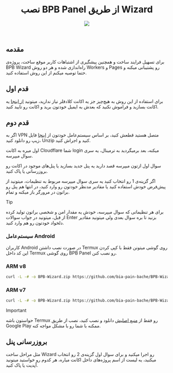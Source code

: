 <h1 align="center">نصب BPB Panel از طریق Wizard</h1>

<p align="center">
  <img src="assets/images/wizard.jpg">
</p>
<br>

## مقدمه

برای تسهیل فرایند ساخت و همچنین پیشگیری از اشتباهات کاربر موقع ساخت، پروژه‌ی BPB Wizard راه‌اندازی شده و هر دو روش Workers و Pages رو پشتیبانی میکنه و حتما توصیه میکنم از این روش استفاده کنید.

## قدم اول

برای استفاده از این روش به هیچ‌چیز جز یه اکانت کلادفلر نیاز ندارید، میتونید [از اینجا](https://dash.cloudflare.com/sign-up/) یه اکانت بسازید و فراموش نکنید که بعدش به ایمیل خودتون برید و اکانت رو تایید کنید.

## قدم دوم

اگر به VPN متصل هستید قطعش کنید، بر اساس سیستم‌عامل خودتون از [اینجا](https://github.com/bia-pain-bache/BPB-Wizard/releases/latest) فایل زیپ رو دانلود کنید، Unzip کنید و اجراش کنید.

اول میره به اکانت Cloudflare شما login میکنه، بعد برمیگردید به ترمینال، یه سری سوال میپرسه.

سوال اول ازتون میپرسه قصد دارید یه پنل جدید بسازید یا پنل‌های موجود در اکانت رو بروزرسانی یا پاک کنید.

اگر گزینه‌ی 1 رو انتخاب کنید یه سری سوال میپرسه مربوط به تنظیمات، میتونید از پیش‌فرض خودش استفاده کنید یا مقادیر مدنظر خودتون رو وارد کنید، در انتها هم پنل رو براتون در مرورگر باز میکنه و تمام.

> [!TIP]
> برای هر تنظیماتی که سوال میپرسه، خودش یه مقدار امن و شخصی براتون تولید کرده از قبل، میتونید در جواب سوالات Enter بزنید تا بره سوال بعدی ولی میتونید مقادیر دلخواد خودتون رو هم وارد کنید.

### سیستم‌عامل Android

کاربران Android در صورت نصب داشتن Termux روی گوشی میتونن فقط با کپی کردن این کد داخل Termux روی گوشی BPB Panel رو نصب کنن.

### ARM v8

```bash
curl -L -# -o BPB-Wizard.zip https://github.com/bia-pain-bache/BPB-Wizard/releases/latest/download/BPB-Wizard-linux-arm64.zip && unzip -o BPB-Wizard.zip && chmod +x ./BPB-Wizard-linux-arm64 && ./BPB-Wizard-linux-arm64
```

### ARM v7

```bash
curl -L -# -o BPB-Wizard.zip https://github.com/bia-pain-bache/BPB-Wizard/releases/latest/download/BPB-Wizard-linux-arm.zip && unzip -o BPB-Wizard.zip && chmod +x ./BPB-Wizard-linux-arm && ./BPB-Wizard-linux-arm
```

> [!IMPORTANT]
> حواستون باشه Termux رو فقط از [منبع اصلیش](https://github.com/termux/termux-app/releases/latest) دانلود و نصب کنید، نصب از طریق Google Play ممکنه با شما رو با مشکل مواجه کنه.

## بروزرسانی پنل

مثل مراحل ساخت Wizard رو اجرا میکنید و برای سوال اول گزینه‌ی 2 رو انتخاب میکنید، یه لیست از اسم پروژه‌های داخل اکانت میاره، هر کدوم رو خواستید میتونید آپدیت یا پاک کنید.
